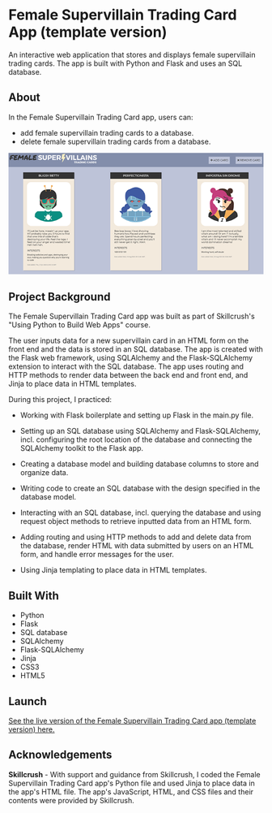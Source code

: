 # Female Supervillain Trading Card App (template version)
An interactive web application that stores and displays female supervillain trading cards. The app is built with Python and Flask and uses an SQL database. 

## About
In the Female Supervillain Trading Card app, users can:

- add female supervillain trading cards to a database.
- delete female supervillain trading cards from a database.

![Female Supervillain Trading Card app](img/supervillain-trading-card-screenShot.png)

## Project Background
The Female Supervillain Trading Card app was built as part of Skillcrush's "Using Python to Build Web Apps" course. 

The user inputs data for a new supervillain card in an HTML form on the front end and the data is stored in an SQL database. The app is created with the Flask web framework, using SQLAlchemy and the Flask-SQLAlchemy extension to interact with the SQL database. The app uses routing and HTTP methods to render data between the back end and front end, and Jinja to place data in HTML templates. 

During this project, I practiced: 

- Working with Flask boilerplate and setting up Flask in the main.py file. 

- Setting up an SQL database using SQLAlchemy and Flask-SQLAlchemy, incl. configuring the root location of the database and connecting the SQLAlchemy toolkit to the Flask app. 

- Creating a database model and building database columns to store and organize data. 

- Writing code to create an SQL database with the design specified in the database model.

- Interacting with an SQL database, incl. querying the database and using request object methods to retrieve inputted data from an HTML form. 

- Adding routing and using HTTP methods to add and delete data from the database, render HTML with data submitted by users on an HTML form, and handle error messages for the user. 

- Using Jinja templating to place data in HTML templates.

## Built With 
- Python
- Flask
- SQL database
- SQLAlchemy 
- Flask-SQLAlchemy
- Jinja 
- CSS3
- HTML5

## Launch
[See the live version of the Female Supervillain Trading Card app (template version) here.](https://skillcrush-py-cl02-ls08-villain-cards-flask-template-final.lonemortensen.repl.co/)

## Acknowledgements

**Skillcrush** - With support and guidance from Skillcrush, I coded the Female Supervillain Trading Card app's Python file and used Jinja to place data in the app's HTML file. The app's JavaScript, HTML, and CSS files and their contents were provided by Skillcrush.  
